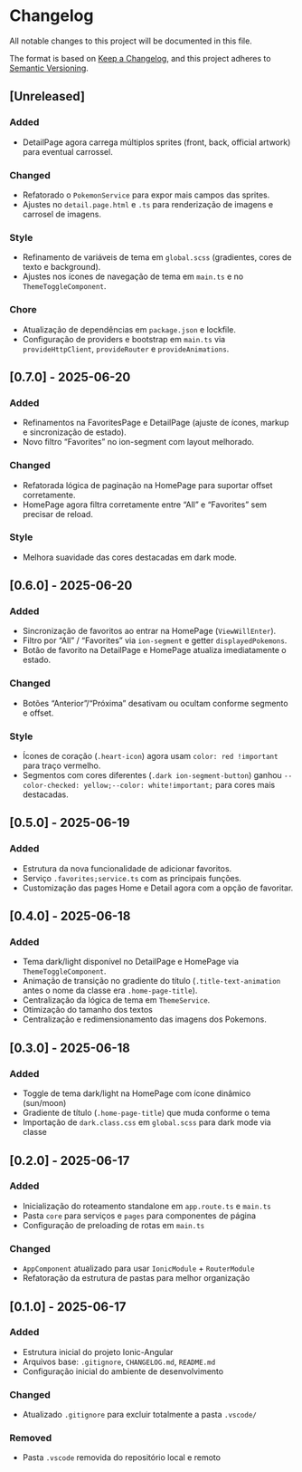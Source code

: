 # Changelog

All notable changes to this project will be documented in this file.

The format is based on [Keep a Changelog](https://keepachangelog.com/en/1.1.0/),
and this project adheres to [Semantic Versioning](https://semver.org/spec/v2.0.0.html).

## [Unreleased]

### Added

- DetailPage agora carrega múltiplos sprites (front, back, official artwork) para eventual carrossel.

### Changed

- Refatorado o `PokemonService` para expor mais campos das sprites.
- Ajustes no `detail.page.html` e `.ts` para renderização de imagens e carrosel de imagens.

### Style

- Refinamento de variáveis de tema em `global.scss` (gradientes, cores de texto e background).
- Ajustes nos ícones de navegação de tema em `main.ts` e no `ThemeToggleComponent`.

### Chore

- Atualização de dependências em `package.json` e lockfile.
- Configuração de providers e bootstrap em `main.ts` via `provideHttpClient`, `provideRouter` e `provideAnimations`.

## [0.7.0] - 2025-06-20

### Added

- Refinamentos na FavoritesPage e DetailPage (ajuste de ícones, markup e sincronização de estado).
- Novo filtro “Favorites” no ion-segment com layout melhorado.

### Changed

- Refatorada lógica de paginação na HomePage para suportar offset corretamente.
- HomePage agora filtra corretamente entre “All” e “Favorites” sem precisar de reload.

### Style

- Melhora suavidade das cores destacadas em dark mode.

## [0.6.0] - 2025-06-20

### Added

- Sincronização de favoritos ao entrar na HomePage (`ViewWillEnter`).
- Filtro por “All” / “Favorites” via `ion-segment` e getter `displayedPokemons`.
- Botão de favorito na DetailPage e HomePage atualiza imediatamente o estado.

### Changed

- Botões “Anterior”/“Próxima” desativam ou ocultam conforme segmento e offset.

### Style

- Ícones de coração (`.heart-icon`) agora usam `color: red !important` para traço vermelho.
- Segmentos com cores diferentes (`.dark ion-segment-button`) ganhou `--color-checked: yellow;--color: white!important;` para cores mais destacadas.

## [0.5.0] - 2025-06-19

### Added

- Estrutura da nova funcionalidade de adicionar favoritos.
- Serviço `.favorites;service.ts` com as principais funções.
- Customização das pages Home e Detail agora com a opção de favoritar.

## [0.4.0] - 2025-06-18

### Added

- Tema dark/light disponível no DetailPage e HomePage via `ThemeToggleComponent`.
- Animação de transição no gradiente do título (`.title-text-animation` antes o nome da classe era `.home-page-title`).
- Centralização da lógica de tema em `ThemeService`.
- Otimização do tamanho dos textos
- Centralização e redimensionamento das imagens dos Pokemons.

## [0.3.0] - 2025-06-18

### Added

- Toggle de tema dark/light na HomePage com ícone dinâmico (sun/moon)
- Gradiente de título (`.home-page-title`) que muda conforme o tema
- Importação de `dark.class.css` em `global.scss` para dark mode via classe

## [0.2.0] - 2025-06-17

### Added

- Inicialização do roteamento standalone em `app.route.ts` e `main.ts`
- Pasta `core` para serviços e `pages` para componentes de página
- Configuração de preloading de rotas em `main.ts`

### Changed

- `AppComponent` atualizado para usar `IonicModule` + `RouterModule`
- Refatoração da estrutura de pastas para melhor organização

## [0.1.0] - 2025-06-17

### Added

- Estrutura inicial do projeto Ionic-Angular
- Arquivos base: `.gitignore`, `CHANGELOG.md`, `README.md`
- Configuração inicial do ambiente de desenvolvimento

### Changed

- Atualizado `.gitignore` para excluir totalmente a pasta `.vscode/`

### Removed

- Pasta `.vscode` removida do repositório local e remoto


